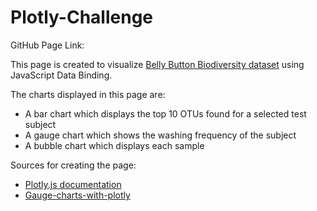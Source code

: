 # Plotly-Challenge

GitHub Page Link:

This page is created to visualize [Belly Button Biodiversity dataset](http://robdunnlab.com/projects/belly-button-biodiversity/) using JavaScript Data Binding.

The charts displayed in this page are:
* A bar chart which displays the top 10 OTUs found for a selected test subject
* A gauge chart which shows the washing frequency of the subject
* A bubble chart which displays each sample

Sources for creating the page:
* [Plotly.js documentation](https://plot.ly/javascript/)
* [Gauge-charts-with-plotly](https://com2m.de/blog/technology/gauge-charts-with-plotly/)